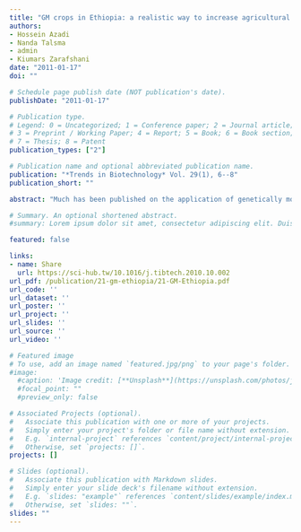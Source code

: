 ```yaml
---
title: "GM crops in Ethiopia: a realistic way to increase agricultural performance?"
authors:
- Hossein Azadi
- Nanda Talsma
- admin
- Kiumars Zarafshani
date: "2011-01-17"
doi: ""

# Schedule page publish date (NOT publication's date).
publishDate: "2011-01-17"

# Publication type.
# Legend: 0 = Uncategorized; 1 = Conference paper; 2 = Journal article;
# 3 = Preprint / Working Paper; 4 = Report; 5 = Book; 6 = Book section;
# 7 = Thesis; 8 = Patent
publication_types: ["2"]

# Publication name and optional abbreviated publication name.
publication: "*Trends in Biotechnology* Vol. 29(1), 6--8"
publication_short: ""

abstract: "Much has been published on the application of genetically modified (GM) crops in Africa, but agricultural performance has hardly been addressed. This paper discusses the main consequences of GM crops on agricultural performance in Ethiopia. Three main criteria of performance – productivity, equitability and sustainability – are evaluated in the context of the Ethiopian agricultural sector. We conclude that the application of GM crops can improve the agricultural productivity and sustainability, whereas equitability cannot be stimulated and might even exacerbate the gap between socioeconomic classes. Before introducing GM crops to Ethiopian agriculture, regulatory issues should be addressed, public research should be fostered, and more ex ante values and socioeconomic studies should be included."

# Summary. An optional shortened abstract.
#summary: Lorem ipsum dolor sit amet, consectetur adipiscing elit. Duis posuere tellus ac convallis placerat. Proin tincidunt magna sed ex sollicitudin condimentum.

featured: false

links:
- name: Share
  url: https://sci-hub.tw/10.1016/j.tibtech.2010.10.002
url_pdf: /publication/21-gm-ethiopia/21-GM-Ethiopia.pdf
url_code: ''
url_dataset: ''
url_poster: ''
url_project: ''
url_slides: ''
url_source: ''
url_video: ''

# Featured image
# To use, add an image named `featured.jpg/png` to your page's folder. 
#image:
  #caption: 'Image credit: [**Unsplash**](https://unsplash.com/photos/jdD8gXaTZsc)'
  #focal_point: ""
  #preview_only: false

# Associated Projects (optional).
#   Associate this publication with one or more of your projects.
#   Simply enter your project's folder or file name without extension.
#   E.g. `internal-project` references `content/project/internal-project/index.md`.
#   Otherwise, set `projects: []`.
projects: []

# Slides (optional).
#   Associate this publication with Markdown slides.
#   Simply enter your slide deck's filename without extension.
#   E.g. `slides: "example"` references `content/slides/example/index.md`.
#   Otherwise, set `slides: ""`.
slides: ""
---
```


